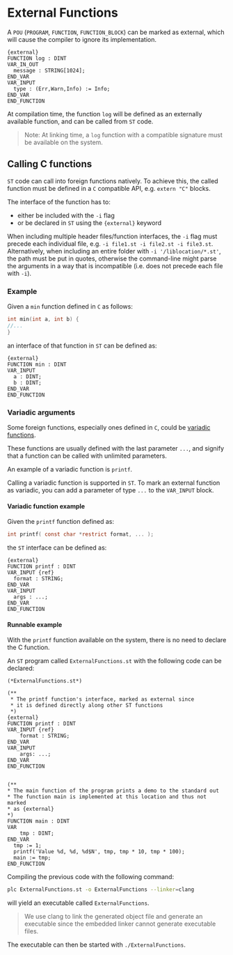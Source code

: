 # External Functions

A `POU` (`PROGRAM`, `FUNCTION`, `FUNCTION_BLOCK`) can be marked as external,
which will cause the compiler to ignore its implementation.

```iecst
{external}
FUNCTION log : DINT
VAR_IN_OUT
  message : STRING[1024];
END_VAR
VAR_INPUT
  type : (Err,Warn,Info) := Info;
END_VAR
END_FUNCTION
```

At compilation time, the function `log` will be defined as an externally available function, and can be called from `ST` code.

> Note: At linking time, a `log` function with a compatible signature must be available on the system.

## Calling C functions

`ST` code can call into foreign functions natively.
To achieve this, the called function must be defined in a `C` compatible API, e.g. `extern "C"` blocks.

The interface of the function has to:

- either be included with the `-i` flag
- or be declared in `ST` using the `{external}` keyword

When including multiple header files/function interfaces, the `-i` flag must precede each individual file, e.g. `-i file1.st -i file2.st -i file3.st`. Alternatively, when including an entire folder with `-i '/liblocation/*.st'`, the path must be put in quotes, otherwise the command-line might parse the arguments in a way that is incompatible (i.e. does not precede each file with `-i`).

### Example

Given a `min` function defined in `C` as follows:

```C
int min(int a, int b) {
//...
}
```

an interface of that function in `ST` can be defined as:

```iecst
{external}
FUNCTION min : DINT
VAR_INPUT
  a : DINT;
  b : DINT;
END_VAR
END_FUNCTION
```

### Variadic arguments

Some foreign functions, especially ones defined in `C`, could be [variadic functions](https://en.cppreference.com/w/c/variadic).

These functions are usually defined with the last parameter `...`, and signify that a function can be called with unlimited parameters.

An example of a variadic function is `printf`.

Calling a variadic function is supported in `ST`. To mark an external function as variadic, you can add a parameter of type `...` to the `VAR_INPUT` block.

#### Variadic function example

Given the `printf` function defined as:

```C
int printf( const char *restrict format, ... );
```

the `ST` interface can be defined as:

```iecst
{external}
FUNCTION printf : DINT
VAR_INPUT {ref}
  format : STRING;
END_VAR
VAR_INPUT
  args : ...;
END_VAR
END_FUNCTION
```

#### Runnable example

With the `printf` function available on the system, there is no need to declare
the C function.

An `ST` program called `ExternalFunctions.st` with the following code can be declared:

```iecst
(*ExternalFunctions.st*)

(**
 * The printf function's interface, marked as external since 
 * it is defined directly along other ST functions
 *)
{external}
FUNCTION printf : DINT
VAR_INPUT {ref}
    format : STRING;
END_VAR
VAR_INPUT
    args: ...;
END_VAR
END_FUNCTION


(**
* The main function of the program prints a demo to the standard out
* The function main is implemented at this location and thus not marked
* as {external}
*)
FUNCTION main : DINT
VAR
    tmp : DINT;
END_VAR
  tmp := 1;
  printf('Value %d, %d, %d$N', tmp, tmp * 10, tmp * 100);
  main := tmp;
END_FUNCTION
```

Compiling the previous code with the following command:

```sh
plc ExternalFunctions.st -o ExternalFunctions --linker=clang
```

will yield an executable called `ExternalFunctions`.

> We use clang to link the generated object file and generate an executable
> since the embedded linker cannot generate executable files.

The executable can then be started with `./ExternalFunctions`.
